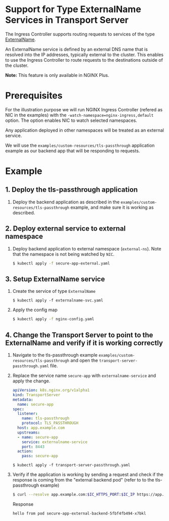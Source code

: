 # Support for Type ExternalName Services in Transport Server

The Ingress Controller supports routing requests to services of the type [ExternalName](https://kubernetes.io/docs/concepts/services-networking/service/#externalname).

An ExternalName service is defined by an external DNS name that is resolved into the IP addresses, typically external to the cluster. This enables to use the Ingress Controller to route requests to the destinations outside of the cluster.

**Note:** This feature is only available in NGINX Plus.

# Prerequisites

For the illustration purpose we will run NGINX Ingress Controller (refered as NIC in the examples) with the ```-watch-namespace=nginx-ingress,default``` option. The option enables NIC to watch selected namespaces.

Any application deployed in other namespaces will be treated as an external service.

We will use the ```examples/custom-resources/tls-passthrough``` application example as our backend app that will be responding to requests.

# Example

## 1. Deploy the tls-passthrough application

1. Deploy the backend application as described in the ```examples/custom-resources/tls-passthrough``` example, and make sure it is working as described.

## 2. Deploy external service to external namespace

1. Deploy backend application to external namespace (```external-ns```). Note that the namespace is not being watched by ```NIC```.
    ```bash
    $ kubectl apply -f secure-app-external.yaml
    ```

## 3. Setup ExternalName service

1. Create the service of type ```ExternalName```
    ```
    $ kubectl apply -f externalname-svc.yaml
    ```

2. Apply the config map
    ```bash
    $ kubectl apply -f nginx-config.yaml
    ```

## 4. Change the Transport Server to point to the ExternalName and verify if it is working correctly

1. Navigate to the tls-passthrough example ```examples/custom-resources/tls-passthrough``` and open the ```transport-server-passthrough.yaml``` file.

2. Replace the service name ```secure-app``` with ```externalname-service``` and apply the change.
    ```yaml
    apiVersion: k8s.nginx.org/v1alpha1
    kind: TransportServer
    metadata:
      name: secure-app
    spec:
      listener:
        name: tls-passthrough
        protocol: TLS_PASSTHROUGH
      host: app.example.com
      upstreams:
      - name: secure-app
        service: externalname-service
        port: 8443
      action:
        pass: secure-app
    ```

    ```
    $ kubectl apply -f transport-server-passthrough.yaml
    ```

3. Verify if the application is working by sending a request and check if the response is coming from the "external backend pod" (refer to to the tls-passthrough example)
    ```bash
    $ curl --resolve app.example.com:$IC_HTTPS_PORT:$IC_IP https://app.example.com:$IC_HTTPS_PORT --insecure
    ```
    Response
    ```
    hello from pod secure-app-external-backend-5fbf4fb494-x7bkl
    ```
